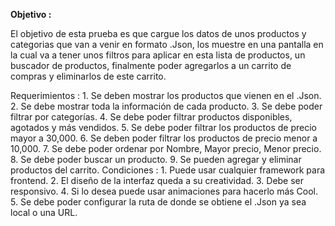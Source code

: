 <strong>Objetivo :</strong>
<p>El objetivo de esta prueba es que cargue los datos de unos productos y categorias que van
a venir en formato .Json, los muestre en una pantalla en la cual va a tener unos filtros para
aplicar en esta lista de productos, un buscador de productos, finalmente poder agregarlos a
un carrito de compras y eliminarlos de este carrito.</p>
Requerimientos :
1. Se deben mostrar los productos que vienen en el .Json.
2. Se debe mostrar toda la información de cada producto.
3. Se debe poder filtrar por categorías.
4. Se debe poder filtrar productos disponibles, agotados y más vendidos.
5. Se debe poder filtrar los productos de precio mayor a 30,000.
6. Se deben poder filtrar los productos de precio menor a 10,000.
7. Se debe poder ordenar por Nombre, Mayor precio, Menor precio.
8. Se debe poder buscar un producto.
9. Se pueden agregar y eliminar productos del carrito.
Condiciones :
1. Puede usar cualquier framework para frontend.
2. El diseño de la interfaz queda a su creatividad.
3. Debe ser responsivo.
4. Si lo desea puede usar animaciones para hacerlo más Cool.
5. Se debe poder configurar la ruta de donde se obtiene el .Json ya sea local o una URL.
